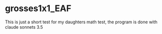 # grosses1x1_EAF
This is just a short test for my daughters math test, the program is done with claude sonnets 3.5
